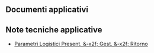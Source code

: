 ## Documenti applicativi

## Note tecniche applicative
- [Parametri Logistici Present. &-x2f; Gest. &-x2f; Ritorno](Sorgenti/MB/DOC/P5BASE_N1)
